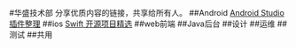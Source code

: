 #华盛技术部
分享优质内容的链接，共享给所有人。
##Android
[Android Studio插件整理](http://url.cn/28eHqTS)
##ios
[Swift 开源项目精选](https://github.com/ipader/SwiftGuide/blob/master/Featured.md)
##web前端
##Java后台
##设计
##运维
##测试
##共用
